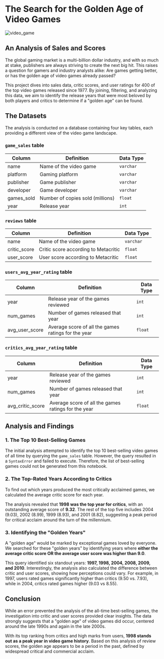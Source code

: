 # The Search for the Golden Age of Video Games

![video_game](https://github.com/user-attachments/assets/f66a16b8-3084-4ed2-88ce-76c0581038b1)


## An Analysis of Sales and Scores

The global gaming market is a multi-billion dollar industry, and with so much at stake, publishers are always striving to create the next big hit. This raises a question for gamers and industry analysts alike: Are games getting better, or has the golden age of video games already passed?

This project dives into sales data, critic scores, and user ratings for 400 of the top video games released since 1977. By joining, filtering, and analyzing this data, we aim to identify the release years that were most beloved by both players and critics to determine if a "golden age" can be found.

## The Datasets

The analysis is conducted on a database containing four key tables, each providing a different view of the video game landscape.

### `game_sales` table

| Column | Definition | Data Type |
| --- | --- | --- |
|name|Name of the video game|`varchar`|
|platform|Gaming platform|`varchar`|
|publisher|Game publisher|`varchar`|
|developer|Game developer|`varchar`|
|games\_sold|Number of copies sold (millions)|`float`|
|year|Release year|`int`|

### `reviews` table

| Column | Definition | Data Type |
| --- | --- | --- |
|name|Name of the video game|`varchar`|
|critic\_score|Critic score according to Metacritic|`float`|
|user\_score|User score according to Metacritic|`float`|

### `users_avg_year_rating` table

| Column | Definition | Data Type |
| --- | --- | --- |
|year| Release year of the games reviewed |`int`|
|num\_games| Number of games released that year |`int`|
|avg\_user\_score| Average score of all the games ratings for the year |`float`|

### `critics_avg_year_rating` table

| Column | Definition | Data Type |
| --- | --- | --- |
|year| Release year of the games reviewed |`int`|
|num\_games| Number of games released that year |`int`|
|avg\_critic\_score| Average score of all the games ratings for the year |`float`|

## Analysis and Findings

### 1\. The Top 10 Best-Selling Games

The initial analysis attempted to identify the top 10 best-selling video games of all time by querying the `game_sales` table. However, the query resulted in a `SyntaxError` and failed to execute. Therefore, the list of best-selling games could not be generated from this notebook.

### 2\. The Top-Rated Years According to Critics

To find out which years produced the most critically acclaimed games, we calculated the average critic score for each year.

The analysis revealed that **1998 was the top year for critics**, with an outstanding average score of **9.32**. The rest of the top five includes 2004 (9.03), 2002 (8.99), 1999 (8.93), and 2001 (8.82), suggesting a peak period for critical acclaim around the turn of the millennium.

### 3\. Identifying the "Golden Years"

A "golden age" would be marked by exceptional games loved by everyone. We searched for these "golden years" by identifying years where **either the average critic score OR the average user score was higher than 9.0**.

This query identified six standout years: **1997, 1998, 2004, 2008, 2009, and 2010**. Interestingly, the analysis also calculated the difference between critic and user scores, showing how perceptions could vary. For example, in 1997, users rated games significantly higher than critics (9.50 vs. 7.93), while in 2004, critics rated games higher (9.03 vs 8.55).

## Conclusion

While an error prevented the analysis of the all-time best-selling games, the investigation into critic and user scores provided clear insights. The data strongly suggests that a "golden age" of video games did occur, centered around the late 1990s and again in the late 2000s.

With its top ranking from critics and high marks from users, **1998 stands out as a peak year in video game history**. Based on this analysis of review scores, the golden age appears to be a period in the past, defined by widespread critical and commercial acclaim.
